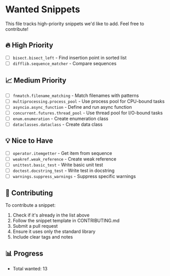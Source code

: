 # Wanted Snippets

This file tracks high-priority snippets we'd like to add. Feel free to contribute!

## 🔥 High Priority

- [ ] `bisect.bisect_left` - Find insertion point in sorted list
- [ ] `difflib.sequence_matcher` - Compare sequences

## 📈 Medium Priority

- [ ] `fnmatch.filename_matching` - Match filenames with patterns
- [ ] `multiprocessing.process_pool` - Use process pool for CPU-bound tasks
- [ ] `asyncio.async_function` - Define and run async function
- [ ] `concurrent.futures.thread_pool` - Use thread pool for I/O-bound tasks
- [ ] `enum.enumeration` - Create enumeration class
- [ ] `dataclasses.dataclass` - Create data class

## 💡 Nice to Have

- [ ] `operator.itemgetter` - Get item from sequence
- [ ] `weakref.weak_reference` - Create weak reference
- [ ] `unittest.basic_test` - Write basic unit test
- [ ] `doctest.docstring_test` - Write test in docstring
- [ ] `warnings.suppress_warnings` - Suppress specific warnings

## 🤝 Contributing

To contribute a snippet:
1. Check if it's already in the list above
2. Follow the snippet template in CONTRIBUTING.md
3. Submit a pull request
4. Ensure it uses only the standard library
5. Include clear tags and notes


## 📊 Progress

- Total wanted: 13
